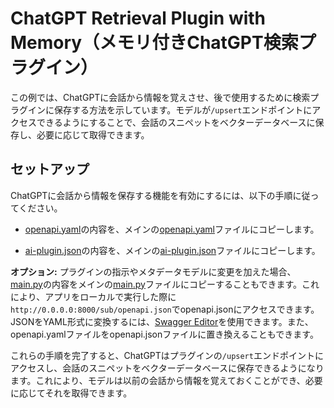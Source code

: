 # ChatGPT Retrieval Plugin with Memory（メモリ付きChatGPT検索プラグイン）

この例では、ChatGPTに会話から情報を覚えさせ、後で使用するために検索プラグインに保存する方法を示しています。モデルが`/upsert`エンドポイントにアクセスできるようにすることで、会話のスニペットをベクターデータベースに保存し、必要に応じて取得できます。

## セットアップ

ChatGPTに会話から情報を保存する機能を有効にするには、以下の手順に従ってください。

- [openapi.yaml](openapi.yaml)の内容を、メインの[openapi.yaml](../../.well-known/openapi.yaml)ファイルにコピーします。

- [ai-plugin.json](ai-plugin.json)の内容を、メインの[ai-plugin.json](../../.well-known/ai-plugin.json)ファイルにコピーします。

**オプション:** プラグインの指示やメタデータモデルに変更を加えた場合、[main.py](main.py)の内容をメインの[main.py](../../server/main.py)ファイルにコピーすることもできます。これにより、アプリをローカルで実行した際に`http://0.0.0.0:8000/sub/openapi.json`でopenapi.jsonにアクセスできます。JSONをYAML形式に変換するには、[Swagger Editor](https://editor.swagger.io/)を使用できます。また、openapi.yamlファイルをopenapi.jsonファイルに置き換えることもできます。

これらの手順を完了すると、ChatGPTはプラグインの`/upsert`エンドポイントにアクセスし、会話のスニペットをベクターデータベースに保存できるようになります。これにより、モデルは以前の会話から情報を覚えておくことができ、必要に応じてそれを取得できます。
